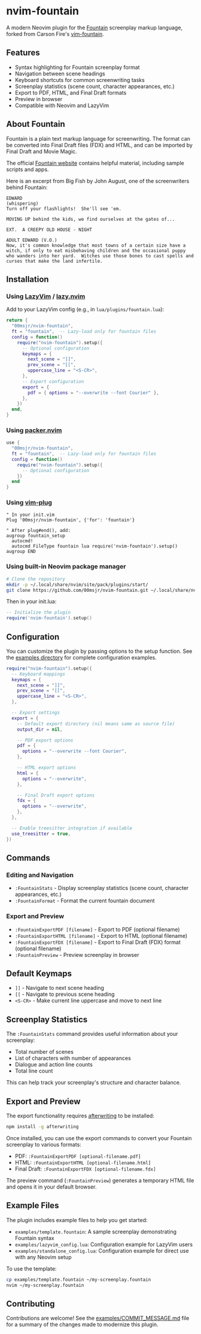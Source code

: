# nvim-fountain

A modern Neovim plugin for the [Fountain](https://fountain.io/) screenplay markup language, forked from Carson Fire's [vim-fountain](http://www.vim.org/scripts/script.php?script_id=3880).

## Features

- Syntax highlighting for Fountain screenplay format
- Navigation between scene headings
- Keyboard shortcuts for common screenwriting tasks
- Screenplay statistics (scene count, character appearances, etc.)
- Export to PDF, HTML, and Final Draft formats
- Preview in browser
- Compatible with Neovim and LazyVim

## About Fountain

Fountain is a plain text markup language for screenwriting. The format can be converted into Final Draft files (FDX) and HTML, and can be imported by Final Draft and Movie Magic.

The official [Fountain website](https://fountain.io/) contains helpful material, including sample scripts and apps.

Here is an excerpt from Big Fish by John August, one of the screenwriters behind Fountain:

```
EDWARD
(whispering)
Turn off your flashlights!  She'll see 'em.

MOVING UP behind the kids, we find ourselves at the gates of...

EXT.  A CREEPY OLD HOUSE - NIGHT

ADULT EDWARD (V.O.)
Now, it's common knowledge that most towns of a certain size have a witch, if only to eat misbehaving children and the occasional puppy who wanders into her yard.  Witches use those bones to cast spells and curses that make the land infertile.
```

## Installation

### Using [LazyVim](https://github.com/LazyVim/LazyVim) / [lazy.nvim](https://github.com/folke/lazy.nvim)

Add to your LazyVim config (e.g., in `lua/plugins/fountain.lua`):

```lua
return {
  "00msjr/nvim-fountain",
  ft = "fountain",  -- Lazy-load only for fountain files
  config = function()
    require("nvim-fountain").setup({
      -- Optional configuration
      keymaps = {
        next_scene = "]]",
        prev_scene = "[[",
        uppercase_line = "<S-CR>",
      },
      -- Export configuration
      export = {
        pdf = { options = "--overwrite --font Courier" },
      },
    })
  end,
}
```

### Using [packer.nvim](https://github.com/wbthomason/packer.nvim)

```lua
use {
  "00msjr/nvim-fountain",
  ft = "fountain",  -- Lazy-load only for fountain files
  config = function()
    require("nvim-fountain").setup({
      -- Optional configuration
    })
  end
}
```

### Using [vim-plug](https://github.com/junegunn/vim-plug)

```vim
" In your init.vim
Plug '00msjr/nvim-fountain', {'for': 'fountain'}

" After plug#end(), add:
augroup fountain_setup
  autocmd!
  autocmd FileType fountain lua require('nvim-fountain').setup()
augroup END
```

### Using built-in Neovim package manager

```bash
# Clone the repository
mkdir -p ~/.local/share/nvim/site/pack/plugins/start/
git clone https://github.com/00msjr/nvim-fountain.git ~/.local/share/nvim/site/pack/plugins/start/nvim-fountain
```

Then in your init.lua:

```lua
-- Initialize the plugin
require('nvim-fountain').setup()
```

## Configuration

You can customize the plugin by passing options to the setup function. See the [examples directory](./examples/) for complete configuration examples.

```lua
require("nvim-fountain").setup({
  -- Keyboard mappings
  keymaps = {
    next_scene = "]]",
    prev_scene = "[[",
    uppercase_line = "<S-CR>",
  },

  -- Export settings
  export = {
    -- Default export directory (nil means same as source file)
    output_dir = nil,

    -- PDF export options
    pdf = {
      options = "--overwrite --font Courier",
    },

    -- HTML export options
    html = {
      options = "--overwrite",
    },

    -- Final Draft export options
    fdx = {
      options = "--overwrite",
    },
  },

  -- Enable treesitter integration if available
  use_treesitter = true,
})
```

## Commands

### Editing and Navigation

- `:FountainStats` - Display screenplay statistics (scene count, character appearances, etc.)
- `:FountainFormat` - Format the current fountain document

### Export and Preview

- `:FountainExportPDF [filename]` - Export to PDF (optional filename)
- `:FountainExportHTML [filename]` - Export to HTML (optional filename)
- `:FountainExportFDX [filename]` - Export to Final Draft (FDX) format (optional filename)
- `:FountainPreview` - Preview screenplay in browser

## Default Keymaps

- `]]` - Navigate to next scene heading
- `[[` - Navigate to previous scene heading
- `<S-CR>` - Make current line uppercase and move to next line

## Screenplay Statistics

The `:FountainStats` command provides useful information about your screenplay:

- Total number of scenes
- List of characters with number of appearances
- Dialogue and action line counts
- Total line count

This can help track your screenplay's structure and character balance.

## Export and Preview

The export functionality requires [afterwriting](https://github.com/ifrost/afterwriting-labs/blob/master/docs/clients.md) to be installed:

```bash
npm install -g afterwriting
```

Once installed, you can use the export commands to convert your Fountain screenplay to various formats:

- PDF: `:FountainExportPDF [optional-filename.pdf]`
- HTML: `:FountainExportHTML [optional-filename.html]`
- Final Draft: `:FountainExportFDX [optional-filename.fdx]`

The preview command (`:FountainPreview`) generates a temporary HTML file and opens it in your default browser.

## Example Files

The plugin includes example files to help you get started:

- `examples/template.fountain`: A sample screenplay demonstrating Fountain syntax
- `examples/lazyvim_config.lua`: Configuration example for LazyVim users
- `examples/standalone_config.lua`: Configuration example for direct use with any Neovim setup

To use the template:

```bash
cp examples/template.fountain ~/my-screenplay.fountain
nvim ~/my-screenplay.fountain
```

## Contributing

Contributions are welcome! See the [examples/COMMIT_MESSAGE.md](./examples/COMMIT_MESSAGE.md) file for a summary of the changes made to modernize this plugin.
